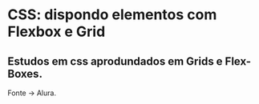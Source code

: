 # CSS: dispondo elementos com Flexbox e Grid

## Estudos em css aprodundados em Grids e Flex-Boxes.

Fonte → Alura. 

